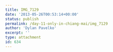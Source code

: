 ```yaml
---
title: IMG_7129
date: '2013-05-26T00:53:14+00:00'
status: publish
permalink: /day-11-only-in-chiang-mai/img_7129
author: 'Dylan Pavelko'
excerpt: ''
type: attachment
id: 634
---
```

<!DOCTYPE html PUBLIC "-//W3C//DTD HTML 4.0 Transitional//EN" "http://www.w3.org/TR/REC-html40/loose.dtd">
<?xml encoding="UTF-8">
